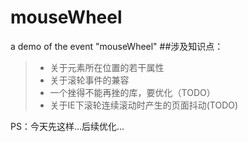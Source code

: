mouseWheel
==========

a demo of the event "mouseWheel"
##涉及知识点：
> * 关于元素所在位置的若干属性
> * 关于滚轮事件的兼容
> * 一个挫得不能再挫的库，要优化（TODO）
> * 关于IE下滚轮连续滚动时产生的页面抖动(TODO)

PS：今天先这样...后续优化...
